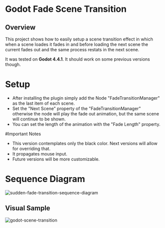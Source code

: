 # Godot Fade Scene Transition

## Overview

This project shows how to easily setup a scene transition effect in which
when a scene loades it fades in and before loading the next scene the current 
fades out and the same process restats in the next scene. 

It was tested on **Godot 4.4.1**. It should work on some previous versions though.

# Setup
- After installing the plugin simply add the Node "FadeTransitionManager" as the 
last item of each scene.
- Set the "Next Scene" property of the "FadeTransitionManager" otherwise the node will
play the fade out animation, but the same scene will continue to be shown.
- You can set the length of the animation with the "Fade Length" property.

#Important Notes
- This version contemplates only the black color. Next versions will allow for overriding that.
- It propagates mouse input. 
- Future versions will be more customizable.

# Sequence Diagram
![sudden-fade-transition-sequence-diagram](https://github.com/user-attachments/assets/dc4096fe-1241-405c-ba34-d532305a6a05)


## Visual Sample

![godot-scene-transition](https://github.com/user-attachments/assets/927f6a43-c459-4aa9-a705-a1fa94940c8e)
